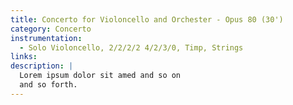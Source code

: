 ```yaml
---
title: Concerto for Violoncello and Orchester - Opus 80 (30')
category: Concerto
instrumentation:
  - Solo Violoncello, 2/2/2/2 4/2/3/0, Timp, Strings
links:
description: |
  Lorem ipsum dolor sit amed and so on
  and so forth.
---
```

